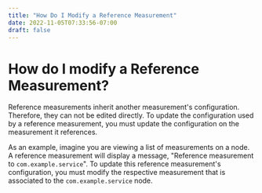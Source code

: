 ```yaml
---
title: "How Do I Modify a Reference Measurement"
date: 2022-11-05T07:33:56-07:00
draft: false
---
```


# How do I modify a Reference Measurement?

Reference measurements inherit another measurement's configuration. Therefore, they can not be edited directly. To update the configuration used by a reference measurement, you must update the configuration on the measurement it references.

As an example, imagine you are viewing a list of measurements on a node. A reference measurement will display a message, "Reference measurement to `com.example.service`". To update this reference measurement's configuration, you must modify the respective measurement that is associated to the `com.example.service` node.
